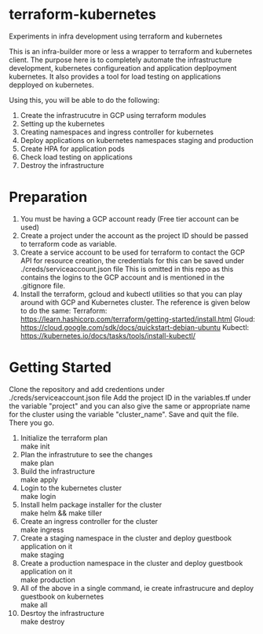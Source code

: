 # terraform-kubernetes
Experiments in infra development using terraform and kubernetes

This is an infra-builder more or less a wrapper to terraform and kubernetes client. 
The purpose here is to completely automate the infrastructure development, kubernetes configureation and application deplpoyment
kubernetes. It also provides a tool for load testing on applications depployed on kubernetes. 

Using this, you will be able to do the following:
1. Create the infrastrucutre in GCP using terraform modules
2. Setting up the kubernetes
3. Creating namespaces and ingress controller for kubernetes 
4. Deploy applications on kubernetes namespaces staging and production
5. Create HPA for application pods
6. Check load testing on applications
7. Destroy the infrastructure

# Preparation
1. You must be having a GCP account ready (Free tier account can be used)
2. Create a project under the account as the project ID should be passed to terraform code as variable.
3. Create a service account to be used for terraform to contact the GCP API for resource creation, the credentials for this
   can be saved under ./creds/serviceaccount.json file
   This is omitted in this repo as this contains the logins to the GCP account and is mentioned in the .gitignore file.
4. Install the terraform, gcloud and kubectl utilities so that you can play around with GCP and Kubernetes cluster. 
   The reference is given below to do the same:
   Terraform: https://learn.hashicorp.com/terraform/getting-started/install.html
   Gloud: https://cloud.google.com/sdk/docs/quickstart-debian-ubuntu
   Kubectl: https://kubernetes.io/docs/tasks/tools/install-kubectl/

# Getting Started
Clone the repository and add credentions under ./creds/serviceaccount.json file
Add the project ID in the variables.tf under the variable "project" and you can also give the same or appropriate name for the cluster using the variable "cluster_name".
Save and quit the file. There you go.

1. Initialize the terraform plan <br />
make init <br />
2. Plan the infrastruture to see the changes <br />
make plan <br />
3. Build the infrastructure <br />
make apply <br />
4. Login to the kubernetes cluster <br />
make login <br />
5. Install helm package installer for the cluster <br />
make helm && make tiller <br />
6. Create an ingress controller for the cluster <br />
make ingress <br />
7. Create a staging namespace in the cluster and deploy guestbook application on it <br />
make staging <br />
8. Create a production namespace in the cluster and deploy guestbook application on it <br />
make production <br />
9. All of the above in a single command, ie create infrastrucure and deploy guestbook on kubernetes <br />
make all <br />
10. Desrtoy the infrastructure <br />
make destroy <br />
